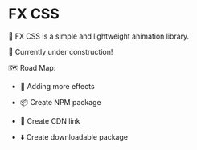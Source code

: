 # FX CSS

🎇 FX CSS is a simple and lightweight animation library.

🚧 Currently under construction!

🗺️ Road Map:

- 🌱 Adding more effects

- 📦 Create NPM package
- 📜 Create CDN link
- ⬇️ Create downloadable package
